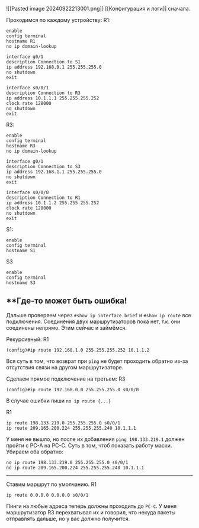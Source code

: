 ![[Pasted image 20240922213001.png]]
[[Конфигурация и логи]] сначала.

Проходимся по каждому устройству:
R1:
```
enable
config terminal
hostname R1
no ip domain-lookup

interface g0/1
description Connection to S1
ip address 192.168.0.1 255.255.255.0
no shutdown
exit

interface s0/0/1
description Connection to R3
ip address 10.1.1.1 255.255.255.252
clock rate 128000
no shutdown
exit
```
R3:
```
enable
config terminal
hostname R3
no ip domain-lookup

interface g0/1
description Connection to S3
ip address 192.168.1.1 255.255.255.0
no shutdown
exit

interface s0/0/0
description Connection to R1
ip address 10.1.1.2 255.255.255.252
clock rate 128000
no shutdown
exit
```
S1:
```
enable
config terminal
hostname S1
```
S3
```
enable
config terminal
hostname S3
```
**Где-то может быть ошибка!
-----

Дальше проверяем через `#show ip interface brief` и `#show ip route` все подключения. Соединения двух маршрутизаторов пока нет, т.к. они соединены непрямо.
Этим сейчас и займёмся.

Рекурсивный:
R1
```
(config)#ip route 192.168.1.0 255.255.255.252 10.1.1.2
```
Вся суть в том, что возврат при `ping` не будет проходить обратно из-за отсутствия связи на другом маршрутизаторе.

Сделаем прямое подключение на третьем:
R3
```
(config)#ip route 192.168.0.0 255.255.255.0 s0/0/0
```

В случае ошибки пиши `no ip route {...}`

R1
```
ip route 198.133.219.0 255.255.255.0 s0/0/1
ip route 209.165.200.224 255.255.255.240 10.1.1.1
```
У меня не вышло, но после их добавления `ping 198.133.219.1` должен пройти с PC-A на PC-C. Суть в том, чтоб показать работу маски.
Убираем оба обратно:
```
no ip route 198.133.219.0 255.255.255.0 s0/0/1
no ip route 209.165.200.224 255.255.255.240 10.1.1.1
```
---
Ставим маршрут по умолчанию.
R1
```
ip route 0.0.0.0 0.0.0.0 s0/0/1
```
Пинги на любые адреса теперь должны проходить до `PC-C`. У меня маршрутизатор R3 перехватывал их и говорил, что некуда пакеты отправлять дальше, но у вас должно получится.